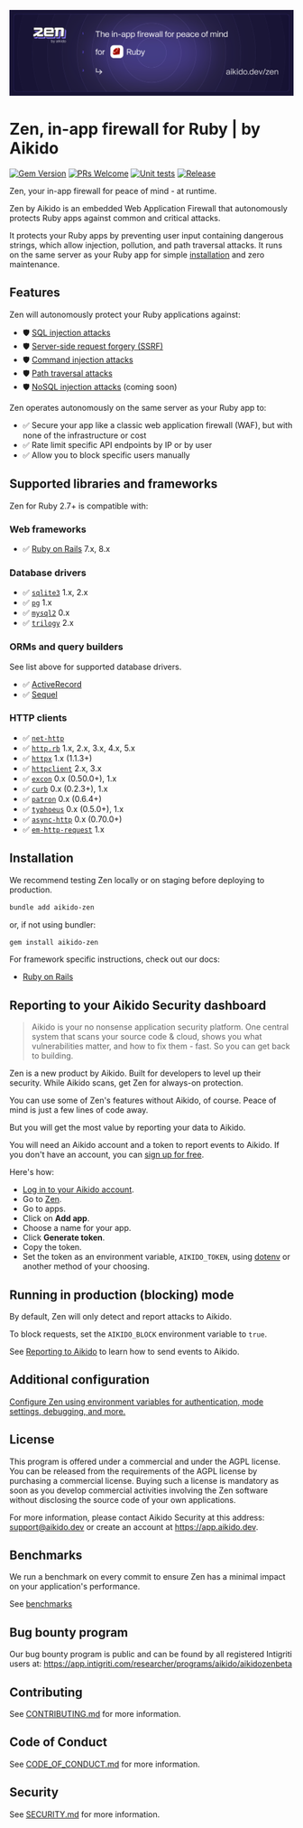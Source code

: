 ![Zen by Aikido for Ruby](./docs/banner.svg)

# Zen, in-app firewall for Ruby | by Aikido

[![Gem Version](https://badge.fury.io/rb/aikido-zen.svg?icon=si%3Arubygems&style=flat)](https://badge.fury.io/rb/aikido-zen)
[![PRs Welcome](https://img.shields.io/badge/PRs-welcome-brightgreen.svg)](http://makeapullrequest.com)
[![Unit tests](https://github.com/AikidoSec/firewall-ruby/actions/workflows/main.yml/badge.svg)](https://github.com/AikidoSec/firewall-ruby/actions/workflows/main.yml)
[![Release](https://github.com/AikidoSec/firewall-ruby/actions/workflows/release.yml/badge.svg)](https://github.com/AikidoSec/firewall-ruby/actions/workflows/release.yml)

Zen, your in-app firewall for peace of mind - at runtime.

Zen by Aikido is an embedded Web Application Firewall that autonomously protects Ruby apps against common and critical attacks.

It protects your Ruby apps by preventing user input containing dangerous strings, which allow injection, pollution, and path traversal attacks. It runs on the same server as your Ruby app for simple [installation](#installation) and zero maintenance.

## Features

Zen will autonomously protect your Ruby applications against:

* 🛡️ [SQL injection attacks](https://www.aikido.dev/blog/the-state-of-sql-injections)
* 🛡️ [Server-side request forgery (SSRF)](https://github.com/AikidoSec/firewall-node/blob/main/docs/ssrf.md)
* 🛡️ [Command injection attacks](https://www.aikido.dev/blog/command-injection-in-2024-unpacked)
* 🛡️ [Path traversal attacks](https://www.aikido.dev/blog/path-traversal-in-2024-the-year-unpacked)
* 🛡️ [NoSQL injection attacks](https://www.aikido.dev/blog/web-application-security-vulnerabilities) (coming soon)

Zen operates autonomously on the same server as your Ruby app to:

* ✅ Secure your app like a classic web application firewall (WAF), but with none of the infrastructure or cost
* ✅ Rate limit specific API endpoints by IP or by user
* ✅ Allow you to block specific users manually

## Supported libraries and frameworks

Zen for Ruby 2.7+ is compatible with:

### Web frameworks

* ✅ [Ruby on Rails](docs/rails.md) 7.x, 8.x

### Database drivers

* ✅ [`sqlite3`](https://github.com/sparklemotion/sqlite3-ruby) 1.x, 2.x
* ✅ [`pg`](https://github.com/ged/ruby-pg) 1.x
* ✅ [`mysql2`](https://github.com/brianmario/mysql2) 0.x
* ✅ [`trilogy`](https://github.com/trilogy-libraries/trilogy) 2.x

### ORMs and query builders

See list above for supported database drivers.

* ✅ [ActiveRecord](https://github.com/rails/rails)
* ✅ [Sequel](https://github.com/jeremyevans/sequel)

### HTTP clients

* ✅ [`net-http`](https://github.com/ruby/net-http)
* ✅ [`http.rb`](https://github.com/httprb/http) 1.x, 2.x, 3.x, 4.x, 5.x
* ✅ [`httpx`](https://gitlab.com/os85/httpx) 1.x (1.1.3+)
* ✅ [`httpclient`](https://github.com/nahi/httpclient) 2.x, 3.x
* ✅ [`excon`](https://github.com/excon/excon) 0.x (0.50.0+), 1.x
* ✅ [`curb`](https://github.com/taf2/curb) 0.x (0.2.3+), 1.x
* ✅ [`patron`](https://github.com/toland/patron) 0.x (0.6.4+)
* ✅ [`typhoeus`](https://github.com/typhoeus/typhoeus) 0.x (0.5.0+), 1.x
* ✅ [`async-http`](https://github.com/socketry/async-http) 0.x (0.70.0+)
* ✅ [`em-http-request`](https://github.com/igrigorik/em-http-request) 1.x

## Installation

We recommend testing Zen locally or on staging before deploying to production.

```sh
bundle add aikido-zen
```

or, if not using bundler:

```sh
gem install aikido-zen
```

For framework specific instructions, check out our docs:

* [Ruby on Rails](docs/rails.md)

## Reporting to your Aikido Security dashboard

> Aikido is your no nonsense application security platform. One central system that scans your source code & cloud, shows you what vulnerabilities matter, and how to fix them - fast. So you can get back to building.

Zen is a new product by Aikido. Built for developers to level up their security. While Aikido scans, get Zen for always-on protection.

You can use some of Zen's features without Aikido, of course. Peace of mind is just a few lines of code away.

But you will get the most value by reporting your data to Aikido.

You will need an Aikido account and a token to report events to Aikido. If you don't have an account, you can [sign up for free](https://app.aikido.dev/login).

Here's how:

* [Log in to your Aikido account](https://app.aikido.dev/login).
* Go to [Zen](https://app.aikido.dev/runtime/services).
* Go to apps.
* Click on **Add app**.
* Choose a name for your app.
* Click **Generate token**.
* Copy the token.
* Set the token as an environment variable, `AIKIDO_TOKEN`, using [dotenv](https://github.com/bkeepers/dotenv) or another method of your choosing.

## Running in production (blocking) mode

By default, Zen will only detect and report attacks to Aikido.

To block requests, set the `AIKIDO_BLOCK` environment variable to `true`.

See [Reporting to Aikido](#reporting-to-your-aikido-security-dashboard) to learn how to send events to Aikido.

## Additional configuration

[Configure Zen using environment variables for authentication, mode settings, debugging, and more.](https://help.aikido.dev/doc/configuration-via-env-vars/docrSItUkeR9)

## License

This program is offered under a commercial and under the AGPL license. You can be released from the requirements of the AGPL license by purchasing a commercial license. Buying such a license is mandatory as soon as you develop commercial activities involving the Zen software without disclosing the source code of your own applications. 

For more information, please contact Aikido Security at this address: support@aikido.dev or create an account at https://app.aikido.dev.

## Benchmarks

We run a benchmark on every commit to ensure Zen has a minimal impact on your application's performance.

See [benchmarks](benchmarks)

## Bug bounty program

Our bug bounty program is public and can be found by all registered Intigriti users at: https://app.intigriti.com/researcher/programs/aikido/aikidozenbeta

## Contributing

See [CONTRIBUTING.md](.github/CONTRIBUTING.md) for more information.

## Code of Conduct

See [CODE_OF_CONDUCT.md](.github/CODE_OF_CONDUCT.md) for more information.

## Security

See [SECURITY.md](.github/SECURITY.md) for more information.

